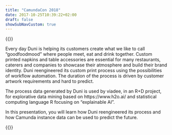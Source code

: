 ```yaml
---
title: "CamundaCon 2018"
date: 2017-10-25T10:39:22+02:00
draft: false
showSubNavCustom: true
---
```



{{<camundacon-talk title="Profile Print and Explorative Data Mining" date="Friday, September 21, 2:20 pm" speakers="Dr. Frank Köhne, Fritz Ulrich" headshot="frank.jpg" headshot2="fritz.jpg" about="Dr. Frank Köhne (@viadeeJava), senior consultant. Working for viadee Consulting for 10 years. Responsible for R+D area Java Development, responsible for cooperation with universities, agilist and data enthusiast." about2="Fritz Ulrich, process improvement specialist. Working for Duni since 2013. Responsible for Camunda and Business Process Management." >}}
<p>
Every day Duni is helping its customers create what we like to call “goodfoodmood” where people meet, eat and drink together. Custom printed napkins and table accessories are essential for many restaurants, caterers and companies to showcase their atmosphere and build their brand identity. Duni reengineered its custom print process using the possibilities of workflow automation. The duration of the process is driven by customer artwork requirements and hard to predict. 
</p>
<p>
The process data generated by Duni is used by viadee, in an R+D project, for explorative data mining based on https://www.h2o.ai/ and statistical computing language R focusing on “explainable AI”.
</p>
<p>
In this presentation, you will learn how Duni reengineered its process and how Camunda instance data can be used to predict the future.
</p>
{{</camundacon-talk>}}
